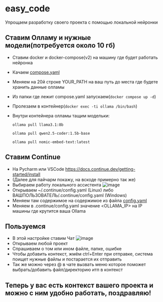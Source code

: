 # easy_code
Упрощаем разработку своего проекта с помощью локальной нейронки

## Ставим Олламу и нужные модели(потребуется около 10 гб)
  * Ставим docker и docker-compose(v2) на машину где будет работать нейронка
  * Качаем [compose.yaml](./compose.yaml)
  * Меняем на 20й строке YOUR_PATH на ваш путь до места где будете хранить данные олламы
  * Из папки где лежит compose.yaml запускаем(```docker compose up -d```)
  * Пролезаем в контейнер(```docker exec -ti ollama /bin/bash```)
  * Внутри контейнера олламы тащим модельки:
    
      ```ollama pull llama3.1:8b```
    
      ```ollama pull qwen2.5-coder:1.5b-base```
    
      ```ollama pull nomic-embed-text:latest```

## Ставим Continue
  * На Pycharm или VSCode https://docs.continue.dev/getting-started/install
  * (Далее для пайчарм покажу, на вскоде примерно так же)
  * Выбираем работу локального ассистента ![image](https://github.com/user-attachments/assets/2d0bfbfe-380b-477a-b3ec-939f133f1c8a)
  * Открываем ~/.continue/config.yaml (Linux) либо ВАШПОЛЬЗОВАТЕЛЬ/.continue/config.yaml (Windows)
  * Меняем там содержимое на содержимое из файла [config.yaml](./config.yaml)
  * Меняем в .continue/config.yaml значение <OLLAMA_IP> на IP машины где крутится ваша Ollama

## Пользуемся
  * В этой настройке ставим Чат ![image](https://github.com/user-attachments/assets/32a58540-6be1-4a43-9e77-aa55b00c3fac)
  * Открываем любой проект
  * Спрашиваем о том или ином файле, папке, ошибке
  * Чтобы добавить контекст, жмём ctrl+Enter при отправке, система поищет нужные файлы и постарается их отправить
  * Так же можно через @ в чате вызвать меню которое поможет выбрать/добавить файл/директорию итп в контекст

## Теперь у вас есть контекст вашего проекта и можно с ним удобно работать, поздравляю!

 
